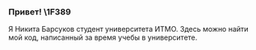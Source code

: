 ### Привет! \1F389

 Я Никита Барсуков студент университета ИТМО. Здесь можно найти мой код, написанный за время учебы в университете. 
